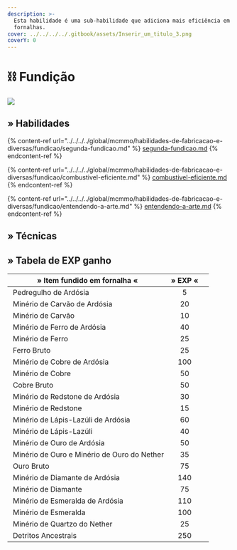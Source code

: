 ```yaml
---
description: >-
  Esta habilidade é uma sub-habilidade que adiciona mais eficiência em
  fornalhas.
cover: ../../../../.gitbook/assets/Inserir_um_titulo_3.png
coverY: 0
---
```


# ⛓ Fundição

![](../../../../.gitbook/assets/SmeltingSkill.webp)

## » Habilidades

{% content-ref url="../../../../global/mcmmo/habilidades-de-fabricacao-e-diversas/fundicao/segunda-fundicao.md" %}
[segunda-fundicao.md](../../../../global/mcmmo/habilidades-de-fabricacao-e-diversas/fundicao/segunda-fundicao.md)
{% endcontent-ref %}

{% content-ref url="../../../../global/mcmmo/habilidades-de-fabricacao-e-diversas/fundicao/combustivel-eficiente.md" %}
[combustivel-eficiente.md](../../../../global/mcmmo/habilidades-de-fabricacao-e-diversas/fundicao/combustivel-eficiente.md)
{% endcontent-ref %}

{% content-ref url="../../../../global/mcmmo/habilidades-de-fabricacao-e-diversas/fundicao/entendendo-a-arte.md" %}
[entendendo-a-arte.md](../../../../global/mcmmo/habilidades-de-fabricacao-e-diversas/fundicao/entendendo-a-arte.md)
{% endcontent-ref %}

## » Técnicas

## » Tabela de EXP ganho

<table><thead><tr><th>» Item fundido em fornalha «</th><th align="center">» EXP «</th><th data-hidden></th></tr></thead><tbody><tr><td><img src="../../../../.gitbook/assets/Cobbled_Deepslate_JE2_BE1.webp" alt="" data-size="line"> Pedregulho de Ardósia</td><td align="center">5</td><td></td></tr><tr><td><img src="../../../../.gitbook/assets/Deepslate_Coal_Ore_JE1_BE2.webp" alt="" data-size="line"> Minério de Carvão de Ardósia</td><td align="center">20</td><td></td></tr><tr><td><img src="../../../../.gitbook/assets/Min%3Frio_de_carv%3Fo_EJ2_EB2.webp" alt="" data-size="line"> Minério de Carvão</td><td align="center">10</td><td></td></tr><tr><td><img src="../../../../.gitbook/assets/Deepslate_Iron_Ore_JE2_BE1.webp" alt="" data-size="line"> Minério de Ferro de Ardósia</td><td align="center">40</td><td></td></tr><tr><td><img src="../../../../.gitbook/assets/Iron_Ore_JE2_BE2.webp" alt="" data-size="line"> Minério de Ferro</td><td align="center">25</td><td></td></tr><tr><td><img src="../../../../.gitbook/assets/Raw_Iron_JE3_BE2.webp" alt="" data-size="line"> Ferro Bruto</td><td align="center">25</td><td></td></tr><tr><td><img src="../../../../.gitbook/assets/Deepslate_Copper_Ore_JE1_BE1.webp" alt="" data-size="line"> Minério de Cobre de Ardósia</td><td align="center">100</td><td></td></tr><tr><td><img src="../../../../.gitbook/assets/Copper_Ore_%28W%29_BE2.webp" alt="" data-size="line"> Minério de Cobre</td><td align="center">50</td><td></td></tr><tr><td><img src="../../../../.gitbook/assets/Raw_Copper_JE3_BE2.webp" alt="" data-size="line"> Cobre Bruto</td><td align="center">50</td><td></td></tr><tr><td><img src="../../../../.gitbook/assets/Deepslate_Redstone_Ore_JE2_BE1.webp" alt="" data-size="line"> Minério de Redstone de Ardósia</td><td align="center">30</td><td></td></tr><tr><td><img src="../../../../.gitbook/assets/Redstone_Ore_JE4_BE3.webp" alt="" data-size="line"> Minério de Redstone</td><td align="center">15</td><td></td></tr><tr><td><img src="../../../../.gitbook/assets/Deepslate_Lapis_Lazuli_Ore_JE2_BE1.webp" alt="" data-size="line"> Minério de Lápis-Lazúli de Ardósia</td><td align="center">60</td><td></td></tr><tr><td><img src="../../../../.gitbook/assets/Lapis_Lazuli_Ore_%28pre-release%29.webp" alt="" data-size="line"> Minério de Lápis-Lazúli</td><td align="center">40</td><td></td></tr><tr><td><img src="../../../../.gitbook/assets/Deepslate_Gold_Ore_JE2_BE1.webp" alt="" data-size="line"> Minério de Ouro de Ardósia</td><td align="center">50</td><td></td></tr><tr><td><img src="../../../../.gitbook/assets/Gold_Ore_JE1.webp" alt="" data-size="line"> Minério de Ouro e Minério de Ouro do Nether</td><td align="center">35</td><td></td></tr><tr><td><img src="../../../../.gitbook/assets/Raw_Gold_JE3_BE2.webp" alt="" data-size="line"> Ouro Bruto</td><td align="center">75</td><td></td></tr><tr><td><img src="../../../../.gitbook/assets/Deepslate_Diamond_Ore_JE2_BE1.webp" alt="" data-size="line"> Minério de Diamante de Ardósia</td><td align="center">140</td><td></td></tr><tr><td><img src="../../../../.gitbook/assets/Diamond_Ore_JE5_BE5.webp" alt="" data-size="line"> Minério de Diamante</td><td align="center">75</td><td></td></tr><tr><td><img src="../../../../.gitbook/assets/Deepslate_Emerald_Ore_JE1_BE1.webp" alt="" data-size="line"> Minério de Esmeralda de Ardósia</td><td align="center">110</td><td></td></tr><tr><td><img src="../../../../.gitbook/assets/Emerald_Ore_JE4_BE3.webp" alt="" data-size="line"> Minério de Esmeralda</td><td align="center">100</td><td></td></tr><tr><td><img src="../../../../.gitbook/assets/Nether_Quartz_Ore_JE3_BE2.webp" alt="" data-size="line"> Minério de Quartzo do Nether</td><td align="center">25</td><td></td></tr><tr><td><img src="../../../../.gitbook/assets/Ancient_Debris_JE1_BE1.webp" alt="" data-size="line"> Detritos Ancestrais</td><td align="center">250</td><td></td></tr></tbody></table>
